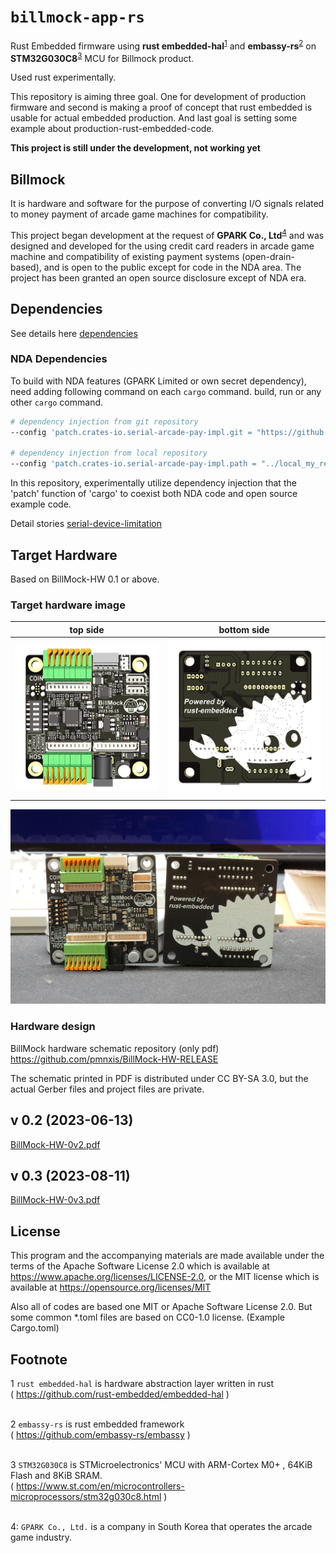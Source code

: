 <!--
SPDX-FileCopyrightText: © 2023 Jinwoo Park (pmnxis@gmail.com)

SPDX-License-Identifier: MIT OR Apache-2.0
-->

# `billmock-app-rs`

Rust Embedded firmware using **rust embedded-hal**<sup>[1](#footnote_1)</sup> and **embassy-rs**<sup>[2](#footnote_1)</sup> on **STM32G030C8**<sup>[3](#footnote_1)</sup> MCU for Billmock product.

Used rust experimentally.

This repository is aiming three goal.
One for development of production firmware and second is making a proof of concept that rust embedded is usable for actual embedded production. And last goal is setting some example about production-rust-embedded-code.

**This project is still under the development, not working yet**

## Billmock
It is hardware and software for the purpose of converting I/O signals related to money payment of arcade game machines for compatibility.

This project began development at the request of **GPARK Co., Ltd**<sup>[4](#footnote_1)</sup> and was designed and developed for the using credit card readers in arcade game machine and compatibility of existing payment systems (open-drain-based), and is open to the public except for code in the NDA area.
The project has been granted an open source disclosure except of NDA era.

## Dependencies
See details here [dependencies](doc/dependencies.md)

### NDA Dependencies
To build with NDA features (GPARK Limited or own secret dependency), need adding following command on each `cargo` command.
build, run or any other `cargo` command.

```sh
# dependency injection from git repository
--config 'patch.crates-io.serial-arcade-pay-impl.git = "https://github.com/your_name/your_own_library.git"'

# dependency injection from local repository
--config 'patch.crates-io.serial-arcade-pay-impl.path = "../local_my_repo"'
```

In this repository, experimentally utilize dependency injection that the 'patch' function of 'cargo' to coexist both NDA code and open source example code.

Detail stories [serial-device-limitation](docs/SerialDevice.md)

## Target Hardware
Based on BillMock-HW 0.1 or above.

### Target hardware image
| top side | bottom side |
| ---- | ---- |
| ![top side image](docs/img/pcb_top_0v2.png) | ![bottom side image](docs/img/pcb_bot_0v2.png) | 

![bottom side image](docs/img/actual_pcb_0v2.jpg)

### Hardware design
BillMock hardware schematic repository (only pdf)
https://github.com/pmnxis/BillMock-HW-RELEASE

The schematic printed in PDF is distributed under CC BY-SA 3.0, but the actual Gerber files and project files are private.

## v 0.2 (2023-06-13)
[BillMock-HW-0v2.pdf](https://github.com/pmnxis/BillMock-HW-RELEASE/blob/master/sch/BillMock-HW-0v2.pdf)

## v 0.3 (2023-08-11)
[BillMock-HW-0v3.pdf](https://github.com/pmnxis/BillMock-HW-RELEASE/blob/master/sch/BillMock-HW-0v3.pdf)

## License
This program and the accompanying materials are made available under the terms
of the Apache Software License 2.0 which is available at
https://www.apache.org/licenses/LICENSE-2.0, or the MIT license which is 
available at https://opensource.org/licenses/MIT

Also all of codes are based one MIT or Apache Software License 2.0. But some common *.toml files are based on CC0-1.0 license. (Example Cargo.toml)

## Footnote
<a name="footnote_1">1</a> `rust embedded-hal` is hardware abstraction layer written in rust<br>
( https://github.com/rust-embedded/embedded-hal )<br><br>

<a name="footnote_2">2</a> `embassy-rs` is rust embedded framework<br>
( https://github.com/embassy-rs/embassy )<br><br>

<a name="footnote_3">3</a> `STM32G030C8` is STMicroelectronics' MCU with ARM-Cortex M0+ , 64KiB Flash and 8KiB SRAM. <br>
( https://www.st.com/en/microcontrollers-microprocessors/stm32g030c8.html ) <br><br>

<a name="footnote_4">4</a>: `GPARK Co., Ltd.` is a company in South Korea that operates the arcade game industry.
